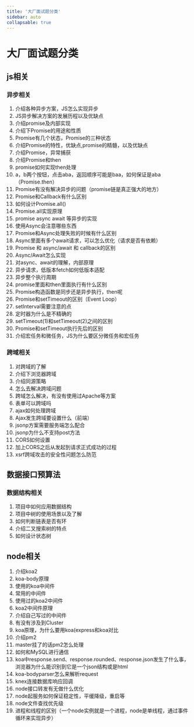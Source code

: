 ```yaml
---
title: '大厂面试题分类'
sidebar: auto
collapsable: true
---
```


# 大厂面试题分类

## js相关
### 异步相关
1. 介绍各种异步方案，JS怎么实现异步
2. JS异步解决方案的发展历程以及优缺点
3. 介绍promise及内部实现
4. 介绍下Promise的用途和性质
5. Promise有几个状态，Promise的三种状态
6. 介绍Promise的特性，优缺点,promise的精髓，以及优缺点
7. 介绍Promise，异常捕获
8. 介绍Promise和then
9. promise如何实现then处理
10. a，b两个按钮，点击aba，返回顺序可能是baa，如何保证是aba（Promise.then）
11. Promise有没有解决异步的问题（promise链是真正强大的地方）
12. Promise和Callback有什么区别
13. 如何设计Promise.all()
14. Promise.all实现原理
15. promise async await 等异步的实现
16. 使用Async会注意哪些东西
17. Promise和Async处理失败的时候有什么区别
18. Async里面有多个await请求，可以怎么优化（请求是否有依赖）
19. Promise 和 async/await 和 callback的区别
20. Async/Await怎么实现
21. 对async、await的理解，内部原理
22. 异步请求，低版本fetch如何低版本适配
23. 异步整个执行周期
24. promise里面和then里面执行有什么区别
25. Promise构造函数是同步还是异步执行，then呢
26. Promise和setTimeout的区别（Event Loop）
27. setInterval需要注意的点
28. 定时器为什么是不精确的
29. setTimeout(1)和setTimeout(2)之间的区别
30. Promise和setTimeout执行先后的区别
31. 介绍宏任务和微任务，JS为什么要区分微任务和宏任务

### 跨域相关
1. 对跨域的了解
2. 介绍下浏览器跨域
3. 介绍同源策略
4. 怎么去解决跨域问题
5. 跨域怎么解决，有没有使用过Apache等方案
6. 表单可以跨域吗
7. ajax如何处理跨域
8. Ajax发生跨域要设置什么（前端）
9. jsonp方案需要服务端怎么配合
10. jsonp为什么不支持post方法
11. CORS如何设置
12. 加上CORS之后从发起到请求正式成功的过程
13. xsrf跨域攻击的安全性问题怎么防范

## 数据接口预算法
### 数据结构相关
1. 项目中如何应用数据结构
2. 项目中树的使用场景以及了解
3. 如何判断链表是否有环
4. 介绍二叉搜索树的特点
5. 如何设计状态树

## node相关
1. 介绍koa2
2. koa-body原理
3. 使用的koa中间件
4. 常用的中间件
5. 使用过的koa2中间件
6. koa2中间件原理
7. 介绍自己写过的中间件
8. 有没有涉及到Cluster
9. koa原理，为什么要用koa(express和koa对比
10. 介绍pm2
11. master挂了的话pm2怎么处理
12. 如何和MySQL进行通信
13. koa中response.send、response.rounded、response.json发生了什么事，浏览器为什么能识别到它是一个json结构或是html
14. koa-bodyparser怎么来解析request
15. knex连接数据库响应回调
16. node接口转发有无做什么优化
17. node起服务如何保证稳定性，平缓降级，重启等
18. node文件查找优先级
19. 进程和线程的区别（一个node实例就是一个进程，node是单线程，通过事件循环来实现异步）




